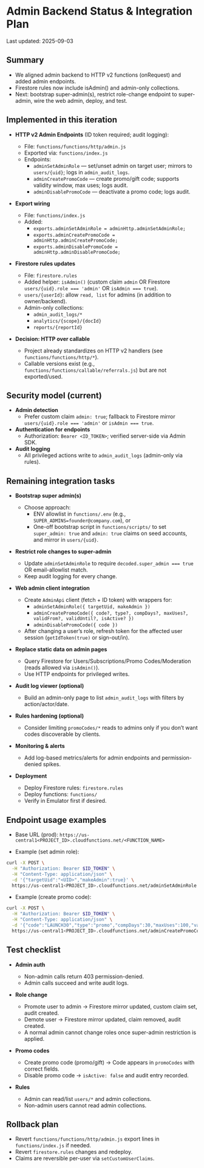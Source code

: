 # Admin Backend Status & Integration Plan

Last updated: 2025-09-03

## Summary
- We aligned admin backend to HTTP v2 functions (onRequest) and added admin endpoints.
- Firestore rules now include isAdmin() and admin-only collections.
- Next: bootstrap super-admin(s), restrict role-change endpoint to super-admin, wire the web admin, deploy, and test.

## Implemented in this iteration

- __HTTP v2 Admin Endpoints__ (ID token required; audit logging):
  - File: `functions/functions/http/admin.js`
  - Exported via: `functions/index.js`
  - Endpoints:
    - `adminSetAdminRole` — set/unset admin on target user; mirrors to `users/{uid}`; logs in `admin_audit_logs`.
    - `adminCreatePromoCode` — create promo/gift code; supports validity window, max uses; logs audit.
    - `adminDisablePromoCode` — deactivate a promo code; logs audit.

- __Export wiring__
  - File: `functions/index.js`
  - Added:
    - `exports.adminSetAdminRole = adminHttp.adminSetAdminRole;`
    - `exports.adminCreatePromoCode = adminHttp.adminCreatePromoCode;`
    - `exports.adminDisablePromoCode = adminHttp.adminDisablePromoCode;`

- __Firestore rules updates__
  - File: `firestore.rules`
  - Added helper: `isAdmin()` (custom claim `admin` OR Firestore `users/{uid}.role === 'admin'` OR `isAdmin === true`).
  - `users/{userId}`: allow `read, list` for admins (in addition to owner/backend).
  - Admin-only collections:
    - `admin_audit_logs/*`
    - `analytics/{scope}/{docId}`
    - `reports/{reportId}`

- __Decision: HTTP over callable__
  - Project already standardizes on HTTP v2 handlers (see `functions/functions/http/*`).
  - Callable versions exist (e.g., `functions/functions/callable/referrals.js`) but are not exported/used.

## Security model (current)

- __Admin detection__
  - Prefer custom claim `admin: true`; fallback to Firestore mirror `users/{uid}.role === 'admin'` or `isAdmin === true`.
- __Authentication for endpoints__
  - Authorization: `Bearer <ID_TOKEN>`; verified server-side via Admin SDK.
- __Audit logging__
  - All privileged actions write to `admin_audit_logs` (admin-only via rules).

## Remaining integration tasks

- __Bootstrap super admin(s)__
  - Choose approach:
    - ENV allowlist in `functions/.env` (e.g., `SUPER_ADMINS=founder@company.com`), or
    - One-off bootstrap script in `functions/scripts/` to set `super_admin: true` and `admin: true` claims on seed accounts, and mirror in `users/{uid}`.

- __Restrict role changes to super-admin__
  - Update `adminSetAdminRole` to require `decoded.super_admin === true` OR email-allowlist match.
  - Keep audit logging for every change.

- __Web admin client integration__
  - Create `AdminApi` client (fetch + ID token) with wrappers for:
    - `adminSetAdminRole({ targetUid, makeAdmin })`
    - `adminCreatePromoCode({ code?, type?, compDays?, maxUses?, validFrom?, validUntil?, isActive? })`
    - `adminDisablePromoCode({ code })`
  - After changing a user’s role, refresh token for the affected user session (`getIdToken(true)` or sign-out/in).

- __Replace static data on admin pages__
  - Query Firestore for Users/Subscriptions/Promo Codes/Moderation (reads allowed via `isAdmin()`).
  - Use HTTP endpoints for privileged writes.

- __Audit log viewer (optional)__
  - Build an admin-only page to list `admin_audit_logs` with filters by action/actor/date.

- __Rules hardening (optional)__
  - Consider limiting `promoCodes/*` reads to admins only if you don’t want codes discoverable by clients.

- __Monitoring & alerts__
  - Add log-based metrics/alerts for admin endpoints and permission-denied spikes.

- __Deployment__
  - Deploy Firestore rules: `firestore.rules`
  - Deploy functions: `functions/`
  - Verify in Emulator first if desired.

## Endpoint usage examples

- Base URL (prod): `https://us-central1<PROJECT_ID>.cloudfunctions.net/<FUNCTION_NAME>`

- Example (set admin role):
```bash
curl -X POST \
  -H "Authorization: Bearer $ID_TOKEN" \
  -H "Content-Type: application/json" \
  -d '{"targetUid":"<UID>","makeAdmin":true}' \
  https://us-central1<PROJECT_ID>.cloudfunctions.net/adminSetAdminRole
```

- Example (create promo code):
```bash
curl -X POST \
  -H "Authorization: Bearer $ID_TOKEN" \
  -H "Content-Type: application/json" \
  -d '{"code":"LAUNCH30","type":"promo","compDays":30,"maxUses":100,"validFrom":"2025-09-01T00:00:00Z"}' \
  https://us-central1<PROJECT_ID>.cloudfunctions.net/adminCreatePromoCode
```

## Test checklist

- __Admin auth__
  - Non-admin calls return 403 permission-denied.
  - Admin calls succeed and write audit logs.

- __Role change__
  - Promote user to admin → Firestore mirror updated, custom claim set, audit created.
  - Demote user → Firestore mirror updated, claim removed, audit created.
  - A normal admin cannot change roles once super-admin restriction is applied.

- __Promo codes__
  - Create promo code (promo/gift) → Code appears in `promoCodes` with correct fields.
  - Disable promo code → `isActive: false` and audit entry recorded.

- __Rules__
  - Admin can read/list `users/*` and admin collections.
  - Non-admin users cannot read admin collections.

## Rollback plan

- Revert `functions/functions/http/admin.js` export lines in `functions/index.js` if needed.
- Revert `firestore.rules` changes and redeploy.
- Claims are reversible per-user via `setCustomUserClaims`.
